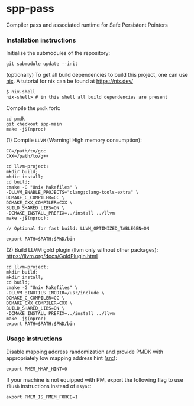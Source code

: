 # spp-pass

Compiler pass and associated runtime for Safe Persistent Pointers

### Installation instructions

Initialise the submodules of the repository:

```
git submodule update --init
```

(optionally) To get all build dependencies to build this project, one can use [nix](https://nixos.org).
A tutorial for nix can be found at https://nix.dev/

```console
$ nix-shell
nix-shell> # in this shell all build dependencies are present
```

Compile the `pmdk` fork:

```
cd pmdk
git checkout spp-main
make -j$(nproc)
```

(1) Compile `LLVM` (Warning! High memory consumption):  
```
CC=/path/to/gcc 
CXX=/path/to/g++

cd llvm-project;
mkdir build;
mkdir install;
cd build;
cmake -G "Unix Makefiles" \
-DLLVM_ENABLE_PROJECTS="clang;clang-tools-extra" \
DCMAKE_C_COMPILER=CC \
DCMAKE_CXX_COMPILER=CXX \
BUILD_SHARED_LIBS=ON \
-DCMAKE_INSTALL_PREFIX=../install ../llvm
make -j$(nproc);

// Optional for fast build: LLVM_OPTIMIZED_TABLEGEN=ON

export PATH=$PATH:$PWD/bin
```

(2) Build LLVM gold plugin (llvm only without other packages):
https://llvm.org/docs/GoldPlugin.html

```
cd llvm-project;
mkdir build;
mkdir install;
cd build;
cmake -G "Unix Makefiles" \
-DLLVM_BINUTILS_INCDIR=/usr/include \
DCMAKE_C_COMPILER=CC \
DCMAKE_CXX_COMPILER=CXX \
BUILD_SHARED_LIBS=ON \
-DCMAKE_INSTALL_PREFIX=../install ../llvm
make -j$(nproc)
export PATH=$PATH:$PWD/bin
```

### Usage instructions

Disable mapping address randomization and provide PMDK with appropriately low mapping address hint ([src](https://pmem.io/pmdk/manpages/linux/v1.0/libpmem.3.html)):
```
export PMEM_MMAP_HINT=0
```

If your machine is not equipped with PM, export the following flag to use `flush` instructions instead of `msync`:
```
export PMEM_IS_PMEM_FORCE=1
```
